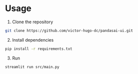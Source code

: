 # Usage
1. Clone the repository

```bash
git clone https://github.com/victor-hugo-dc/pandasai-ui.git
```

2. Install dependencies

```bash
pip install -r requirements.txt
```

3. Run

```bash
streamlit run src/main.py 
```